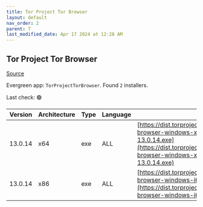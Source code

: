 ```yaml
---
title: Tor Project Tor Browser
layout: default
nav_order: 2
parent: T
last_modified_date: Apr 17 2024 at 12:28 AM
---
```


## Tor Project Tor Browser

[Source](https://www.torproject.org/)

Evergreen app: `TorProjectTorBrowser`. Found `2` installers.

Last check: 🟢

| Version | Architecture | Type | Language | URI                                                                                                                                                                                              |
| ------- | ------------ | ---- | -------- | ------------------------------------------------------------------------------------------------------------------------------------------------------------------------------------------------ |
| 13.0.14 | x64          | exe  | ALL      | [https://dist.torproject.org/torbrowser/13.0.14/tor-browser-windows-x86_64-portable-13.0.14.exe](https://dist.torproject.org/torbrowser/13.0.14/tor-browser-windows-x86_64-portable-13.0.14.exe) |
| 13.0.14 | x86          | exe  | ALL      | [https://dist.torproject.org/torbrowser/13.0.14/tor-browser-windows-i686-portable-13.0.14.exe](https://dist.torproject.org/torbrowser/13.0.14/tor-browser-windows-i686-portable-13.0.14.exe)     |
